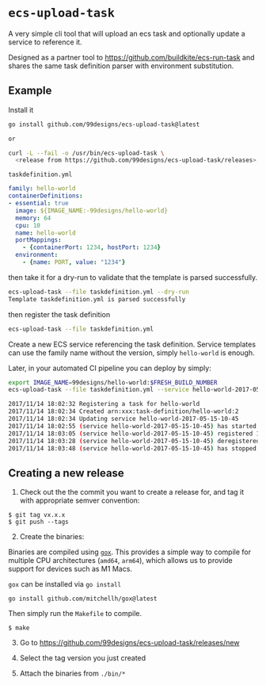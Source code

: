 # `ecs-upload-task`

A very simple cli tool that will upload an ecs task and optionally update a service to reference it.

Designed as a partner tool to https://github.com/buildkite/ecs-run-task and shares the same task definition parser with environment substitution.

## Example

Install it
```bash
go install github.com/99designs/ecs-upload-task@latest

or

curl -L --fail -o /usr/bin/ecs-upload-task \
  <release from https://github.com/99designs/ecs-upload-task/releases>
```

`taskdefinition.yml`
```yaml
family: hello-world
containerDefinitions:
- essential: true
  image: ${IMAGE_NAME:-99designs/hello-world}
  memory: 64
  cpu: 10
  name: hello-world
  portMappings:
    - {containerPort: 1234, hostPort: 1234}
  environment:
    - {name: PORT, value: "1234"}

```

then take it for a dry-run to validate that the template is parsed successfully.

```bash
ecs-upload-task --file taskdefinition.yml --dry-run
Template taskdefinition.yml is parsed successfully
```

then register the task definition

```bash
ecs-upload-task --file taskdefinition.yml
```

Create a new ECS service referencing the task definition. Service templates can use the family name without the version, simply `hello-world` is enough.


Later, in your automated CI pipeline you can deploy by simply:

```bash
export IMAGE_NAME=99designs/hello-world:$FRESH_BUILD_NUMBER
ecs-upload-task --file taskdefinition.yml --service hello-world-2017-05-15-10-45

2017/11/14 18:02:32 Registering a task for hello-world
2017/11/14 18:02:34 Created arn:xxx:task-definition/hello-world:2
2017/11/14 18:02:34 Updating service hello-world-2017-05-15-10-45
2017/11/14 18:02:55 (service hello-world-2017-05-15-10-45) has started 1 tasks: (task 81b2963f-072a-479b-856f-26af2ec615f8).
2017/11/14 18:03:05 (service hello-world-2017-05-15-10-45) registered 1 instances in (elb hello-world-ELB-O5IUREC150O5)
2017/11/14 18:03:28 (service hello-world-2017-05-15-10-45) deregistered 1 instances in (elb hello-world-ELB-O5IUREC150O5)
2017/11/14 18:03:48 (service hello-world-2017-05-15-10-45) has stopped 1 running tasks: (task a3e3a91b-be05-4092-bcf6-47f2075933af).

```

## Creating a new release

1. Check out the the commit you want to create a release for, and tag it with appropriate semver convention:

```
$ git tag vx.x.x
$ git push --tags
```

2. Create the binaries:

Binaries are compiled using [`gox`](https://github.com/mitchellh/gox). This provides a simple way to compile for multiple CPU architectures (`amd64`, `arm64`), which allows us to provide support for devices such as M1 Macs.

`gox` can be installed via `go install`

```
go install github.com/mitchellh/gox@latest
```
Then simply run the `Makefile` to compile.

```
$ make
```

3. Go to https://github.com/99designs/ecs-upload-task/releases/new

4. Select the tag version you just created

5. Attach the binaries from `./bin/*`

